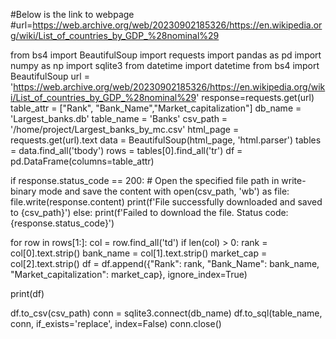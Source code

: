 #Below is the link to webpage
#url=https://web.archive.org/web/20230902185326/https://en.wikipedia.org/wiki/List_of_countries_by_GDP_%28nominal%29

from bs4 import BeautifulSoup
import requests
import pandas as pd
import numpy as np
import sqlite3
from datetime import datetime 
from bs4 import BeautifulSoup
url = 'https://web.archive.org/web/20230902185326/https://en.wikipedia.org/wiki/List_of_countries_by_GDP_%28nominal%29'
response=requests.get(url)
table_attr = ["Rank", "Bank_Name","Market_capitalization"]
db_name = 'Largest_banks.db'
table_name = 'Banks'
csv_path = '/home/project/Largest_banks_by_mc.csv'
html_page = requests.get(url).text
data = BeautifulSoup(html_page, 'html.parser')
tables = data.find_all('tbody')
rows = tables[0].find_all('tr')
df = pd.DataFrame(columns=table_attr)

if response.status_code == 200:
    # Open the specified file path in write-binary mode and save the content
    with open(csv_path, 'wb') as file:
        file.write(response.content)
    print(f'File successfully downloaded and saved to {csv_path}')
else:
    print(f'Failed to download the file. Status code: {response.status_code}')

for row in rows[1:]:
    col = row.find_all('td')
    if len(col) > 0:
        rank = col[0].text.strip()
        bank_name = col[1].text.strip()
        market_cap = col[2].text.strip()
        df = df.append({"Rank": rank, "Bank_Name": bank_name, "Market_capitalization": market_cap}, ignore_index=True)
    
print(df)

df.to_csv(csv_path)
conn = sqlite3.connect(db_name)
df.to_sql(table_name, conn, if_exists='replace', index=False)
conn.close()

